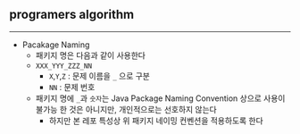 ## programers algorithm

-- --

* Pacakage Naming
  * 패키지 명은 다음과 같이 사용한다
  * `XXX_YYY_ZZZ_NN`
    * `X`,`Y`,`Z` : 문제 이름을 `_` 으로 구분
    * `NN` : 문제 번호
  * 패키지 명에 `_`과 `숫자`는 Java Package Naming Convention 상으로 사용이 불가능 한 것은 아니지만, 개인적으로는 선호하지 않는다
    * 하지만 본 레포 특성상 위 패키지 네이밍 컨벤션을 적용하도록 한다
